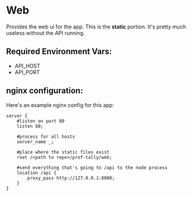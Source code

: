 Web
===

Provides the web ui for the app.  This is the **static** portion.  It's pretty much useless without the API running.

Required Environment Vars:
-------------------------
- API_HOST
- API_PORT

nginx configuration:
--------------------
Here's an example nginx config for this app:
```
server {
	#listen on port 80
	listen 80;

	#process for all hosts
	server_name _;

	#place where the static files exist
	root /<path to repo>/prof-tally/web;

	#send everything that's going to /api to the node process
	location /api {
		proxy_pass http://127.0.0.1:8080;
	}
}
```